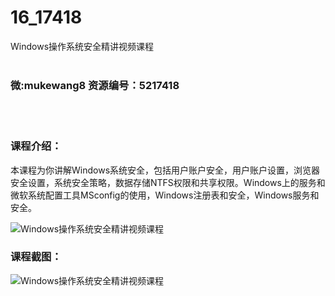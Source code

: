 # 16_17418
Windows操作系统安全精讲视频课程
<br/></br>
<h3>微:mukewang8 资源编号：5217418</h3>
<br/></br>
<h3>课程介绍：</h3>
<p>本课程为你讲解Windows系统安全，包括用户账户安全，用户账户设置，浏览器安全设置，系统安全策略，数据存储NTFS权限和共享权限。Windows上的服务和微软系统配置工具MSconfig的使用，Windows注册表和安全，Windows服务和安全。</p>
<p><img src="https://www.ko996.com/wp-content/uploads/img/2021/01/12345-3.jpg" alt="Windows操作系统安全精讲视频课程"></p>
<div class="info-desc">
<h3>课程截图：</h3>
<p><img src="https://www.ko996.com/wp-content/uploads/img/2021/01/2-18.png" alt="Windows操作系统安全精讲视频课程"></p>


			
</div>
